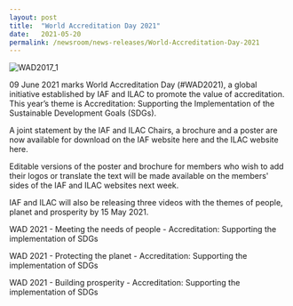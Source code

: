 ```yaml
---
layout: post
title:  "World Accreditation Day 2021"
date:   2021-05-20
permalink: /newsroom/news-releases/World-Accreditation-Day-2021
---
```


![WAD2017_1](/images/press-release/documents/WAD2017_1.png)



09 June 2021 marks World Accreditation Day (#WAD2021), a global initiative established by IAF and ILAC to promote the value of accreditation. This year’s theme is Accreditation: Supporting the Implementation of the Sustainable Development Goals (SDGs).



A joint statement by the IAF and ILAC Chairs, a brochure and a poster are now available for download on the IAF website here and the ILAC website here.

 

Editable versions of the poster and brochure for members who wish to add their logos or translate the text will be made available on the members' sides of the IAF and ILAC websites next week.

 

IAF and ILAC will also be releasing three videos with the themes of people, planet and prosperity by 15 May 2021.


WAD 2021 - Meeting the needs of people - Accreditation: Supporting the implementation of SDGs
 

WAD 2021 - Protecting the planet - Accreditation: Supporting the implementation of SDGs
 

WAD 2021 - Building prosperity - Accreditation: Supporting the implementation of SDGs
